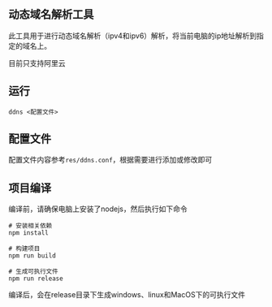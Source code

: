 ## 动态域名解析工具

此工具用于进行动态域名解析（ipv4和ipv6）解析，将当前电脑的ip地址解析到指定的域名上。

目前只支持阿里云

## 运行
```
ddns <配置文件>
```


## 配置文件

配置文件内容参考`res/ddns.conf`，根据需要进行添加或修改即可


## 项目编译

编译前，请确保电脑上安装了nodejs，然后执行如下命令

```
# 安装相关依赖
npm install

# 构建项目
npm run build

# 生成可执行文件
npm run release
```
编译后，会在release目录下生成windows、linux和MacOS下的可执行文件
